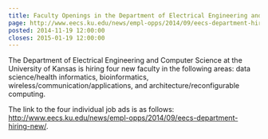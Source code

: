 ```yaml
---
title: Faculty Openings in the Department of Electrical Engineering and Computer Science at the University of Kansas
page: http://www.eecs.ku.edu/news/empl-opps/2014/09/eecs-department-hiring-new
posted: 2014-11-19 12:00:00
closes: 2015-01-19 12:00:00
---
```


The Department of Electrical Engineering and Computer Science at the University
of Kansas is hiring four new faculty in the following areas:  data
science/health informatics, bioinformatics,
wireless/communication/applications, and architecture/reconfigurable computing.

The link to the four individual job ads is as follows:  
<http://www.eecs.ku.edu/news/empl-opps/2014/09/eecs-department-hiring-new/>.

